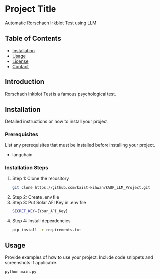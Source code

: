 # Project Title

Automatic Rorschach Inkblot Test using LLM

## Table of Contents

- [Installation](#installation)
- [Usage](#usage)
- [License](#license)
- [Contact](#contact)

## Introduction

Rorschach Inkblot Test is a famous psychological test.

## Installation

Detailed instructions on how to install your project.

### Prerequisites

List any prerequisites that must be installed before installing your project.

- langchain

### Installation Steps

1. Step 1: Clone the repository
    ```sh
    git clone https://github.com/kaist-kihwan/KAUP_LLM_Project.git
    ```
2. Step 2: Create .env file
3. Step 3: Put Solar API Key in .env file
    ```sh
    SECRET_KEY={Your_API_Key}
    ```
4. Step 4: Install dependencies
    ```sh
    pip install -r requirements.txt
    ```

## Usage

Provide examples of how to use your project. Include code snippets and screenshots if applicable.

```sh
python main.py
```